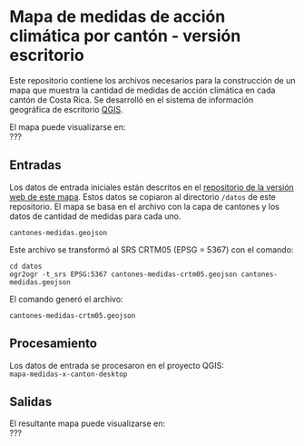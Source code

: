 # Mapa de medidas de acción climática por cantón - versión escritorio
Este repositorio contiene los archivos necesarios para la construcción de un mapa que muestra la cantidad de medidas de acción climática en cada cantón de Costa Rica. Se desarrolló en el sistema de información geográfica de escritorio [QGIS](https://www.qgis.org/).

El mapa puede visualizarse en:  
???

## Entradas
Los datos de entrada iniciales están descritos en el [repositorio de la versión web de este mapa](https://github.com/analisis-accion-climatica-adaptacion/mapa-medidas-x-canton-web). Estos datos se copiaron al directorio ```/datos``` de este repositorio. El mapa se basa en el archivo con la capa de cantones y los datos de cantidad de medidas para cada uno.

```cantones-medidas.geojson```

Este archivo se transformó al SRS CRTM05 (EPSG = 5367) con el comando:

```
cd datos
ogr2ogr -t_srs EPSG:5367 cantones-medidas-crtm05.geojson cantones-medidas.geojson
```

El comando generó el archivo:

```cantones-medidas-crtm05.geojson```

## Procesamiento
Los datos de entrada se procesaron en el proyecto QGIS:  
```mapa-medidas-x-canton-desktop```

## Salidas
El resultante mapa puede visualizarse en:  
???
